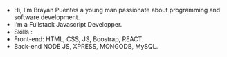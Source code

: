 - Hi, I’m Brayan Puentes a young man passionate about programming and software development.
- I’m a Fullstack Javascript Developper.
- Skills :
- Front-end: HTML, CSS, JS, Boostrap, REACT.
- Back-end NODE JS, XPRESS, MONGODB, MySQL.

<!---
SMITH367/SMITH367 is a ✨ special ✨ repository because its `README.md` (this file) appears on your GitHub profile.
You can click the Preview link to take a look at your changes.
--->
